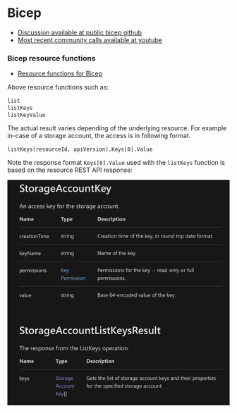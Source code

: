 # Bicep

- [Discussion available at public bicep github](https://github.com/Azure/bicep)
- [Most recent community calls available at youtube](https://www.youtube.com/channel/UCZZ3-oMrVI5ssheMzaWC4uQ/videos)


### Bicep resource functions

- [Resource functions for Bicep](https://docs.microsoft.com/en-us/azure/azure-resource-manager/bicep/bicep-functions-resource)

Above resource functions such as:
```
list
listKeys
listKeyValue
```
The actual result varies depending of the underlying resource. For example in-case of a storage account, the access is in following format.
```
listKeys(resourceId, apiVersion).Keys[0].Value
```
Note the response format `Keys[0].Value` used with the `listKeys` function is based on the resource REST API response:

<img src="azureStorageAccountListKeysResponse.png" width="600" />
